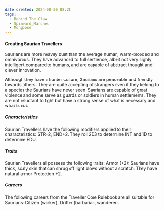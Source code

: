 ```yaml
---
date created: 2024-08-30 08:28
tags:
  - Behind_The_Claw
  - Spinward_Marches
  - Mongoose
---
```


#### Creating Saurian Travellers

Saurians are more heavily built than the average human, warm-blooded and omnivorous. They have advanced to full sentience, albeit not very highly intelligent compared to humans, and are capable of abstract thought and clever innovation.

Although they have a hunter culture, Saurians are peaceable and friendly towards others. They are quite accepting of strangers even if they belong to a species the Saurians have never seen.  Saurians are capable of great violence and some serve as guards or soldiers in human settlements.  They are not reluctant to fight but have a strong sense of what is necessary and what is not.

##### Characteristics

Saurian Travellers have the following modifiers applied to their characteristics: STR+2, END+2.
They roll 2D3 to determine INT and 1D to determine EDU.

##### Traits

Saurian Travellers all possess the following traits:
Armor (+2): Saurians have thick, scaly skin that can shrug off light blows without a scratch. They have natural armor Protection +2.

##### Careers

The following careers from the Traveller Core Rulebook are all suitable for Saurians: Citizen (worker), Drifter (barbarian, wanderer).
